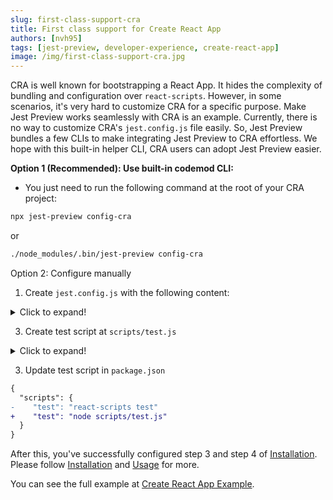 ```yaml
---
slug: first-class-support-cra
title: First class support for Create React App
authors: [nvh95]
tags: [jest-preview, developer-experience, create-react-app]
image: /img/first-class-support-cra.jpg
---
```


CRA is well known for bootstrapping a React App. It hides the complexity of bundling and configuration over `react-scripts`. However, in some scenarios, it's very hard to customize CRA for a specific purpose. Make Jest Preview works seamlessly with CRA is an example.
Currently, there is no way to customize CRA's `jest.config.js` file easily. So, Jest Preview bundles a few CLIs to make integrating Jest Preview to CRA effortless. We hope with this built-in helper CLI, CRA users can adopt Jest Preview easier.

**Option 1 (Recommended): Use built-in codemod CLI:**

- You just need to run the following command at the root of your CRA project:

```bash
npx jest-preview config-cra
```

or

```bash
./node_modules/.bin/jest-preview config-cra
```

Option 2: Configure manually

1. Create `jest.config.js` with the following content:

<details>
  <summary>Click to expand!</summary>

```js
module.exports = {
  roots: ['<rootDir>/src'],
  collectCoverageFrom: ['src/**/*.{js,jsx,ts,tsx}', '!src/**/*.d.ts'],
  setupFiles: ['react-app-polyfill/jsdom'],
  setupFilesAfterEnv: ['<rootDir>/src/setupTests.ts'],
  testMatch: [
    '<rootDir>/src/**/__tests__/**/*.{js,jsx,ts,tsx}',
    '<rootDir>/src/**/*.{spec,test}.{js,jsx,ts,tsx}',
  ],
  testEnvironment: 'jsdom',
  transform: {
    '^.+\\.(js|jsx|mjs|cjs|ts|tsx)$':
      'react-scripts/config/jest/babelTransform.js',
    '^.+\\.(css|scss|sass)$': 'jest-preview/transforms/css',
    '^(?!.*\\.(js|jsx|mjs|cjs|ts|tsx|css|json)$)':
      'jest-preview/transforms/fileCRA',
  },
  transformIgnorePatterns: [
    '[/\\\\]node_modules[/\\\\].+\\.(js|jsx|mjs|cjs|ts|tsx)$',
  ],
  modulePaths: [],
  moduleNameMapper: {
    '^react-native$': 'react-native-web',
  },
  moduleFileExtensions: [
    'web.js',
    'js',
    'web.ts',
    'ts',
    'web.tsx',
    'tsx',
    'json',
    'web.jsx',
    'jsx',
    'node',
  ],
  watchPlugins: [
    'jest-watch-typeahead/filename',
    'jest-watch-typeahead/testname',
  ],
  resetMocks: true,
};
```

</details>

3. Create test script at `scripts/test.js`

<details>
  <summary>Click to expand!</summary>

```js
'use strict';

// Do this as the first thing so that any code reading it knows the right env.
process.env.BABEL_ENV = 'test';
process.env.NODE_ENV = 'test';
process.env.PUBLIC_URL = '';

// Makes the script crash on unhandled rejections instead of silently
// ignoring them. In the future, promise rejections that are not handled will
// terminate the Node.js process with a non-zero exit code.
process.on('unhandledRejection', (err) => {
  throw err;
});

// Ensure environment variables are read.
require('react-scripts/config/env');

const jest = require('jest');
const execSync = require('child_process').execSync;
let argv = process.argv.slice(2);

function isInGitRepository() {
  try {
    execSync('git rev-parse --is-inside-work-tree', { stdio: 'ignore' });
    return true;
  } catch (e) {
    return false;
  }
}

function isInMercurialRepository() {
  try {
    execSync('hg --cwd . root', { stdio: 'ignore' });
    return true;
  } catch (e) {
    return false;
  }
}

// Watch unless on CI or explicitly running all tests
if (
  !process.env.CI &&
  argv.indexOf('--watchAll') === -1 &&
  argv.indexOf('--watchAll=false') === -1
) {
  // https://github.com/facebook/create-react-app/issues/5210
  const hasSourceControl = isInGitRepository() || isInMercurialRepository();
  argv.push(hasSourceControl ? '--watch' : '--watchAll');
}

jest.run(argv);
```

</details>

3. Update test script in `package.json`

```diff
{
  "scripts": {
-    "test": "react-scripts test"
+    "test": "node scripts/test.js"
  }
}
```

After this, you've successfully configured step 3 and step 4 of [Installation](/docs/getting-started/installation). Please follow [Installation](/docs/getting-started/installation) and [Usage](/docs/getting-started/usage) for more.

You can see the full example at [Create React App Example](/docs/examples/create-react-app).
